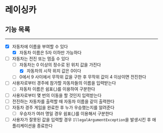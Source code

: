 # 레이싱카

## 기능 목록

--- 

- [x] 자동차에 이름을 부여할 수 있다
  - [x] 자동차 이름은 5자 이하만 가능하다
- [ ] 자동차는 전진 또는 멈출 수 있다
  - [ ] 자동차는 0 이상의 정수로 된 위치 값을 가진다
    - [x] 자동차의 시작 위치 값은 0이다
  - [ ] 0에서 9 사이에서 무작위 값을 구한 후 무작위 값이 4 이상이면 전진한다
- [ ] 사용자로부터 경주에 참가할 자동차들의 이름을 입력받는다
  - [ ] 자동차 이름은 쉼표(,)를 이용하여 구분한다
- [ ] 사용자로부터 몇 번의 이동을 할 것인지 입력받는다
- [ ] 전진하는 자동차를 출력할 때 자동차 이름을 같이 출력한다
- [ ] 자동차 경주 게임을 완료한 후 누가 우승했는지를 알려준다
  - [ ] 우승자가 여러 명일 경우 쉼표(,)를 이용해서 구분한다
- [ ] 사용자가 잘못된 값을 입력할 경우 `IllegalArgumentException`을 발생시킨 후 애플리케이션을 종료한다